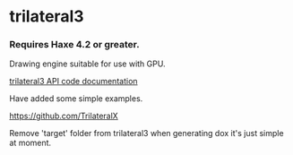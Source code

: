 # trilateral3 
### Requires Haxe 4.2 or greater.

Drawing engine suitable for use with GPU.

[trilateral3 API code documentation](https://nanjizal.github.io/trilateral3/pages/)

Have added some simple examples.

https://github.com/TrilateralX

Remove 'target' folder from trilateral3 when generating dox it's just simple at moment.

